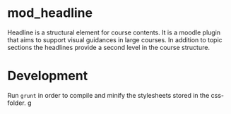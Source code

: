 # mod_headline
Headline is a structural element for course contents. It is a moodle plugin that aims to support visual guidances in large courses. In addition to topic sections the headlines provide a second level in the course structure. 


# Development
Run `grunt` in order to compile and minify the stylesheets stored in the css-folder. g